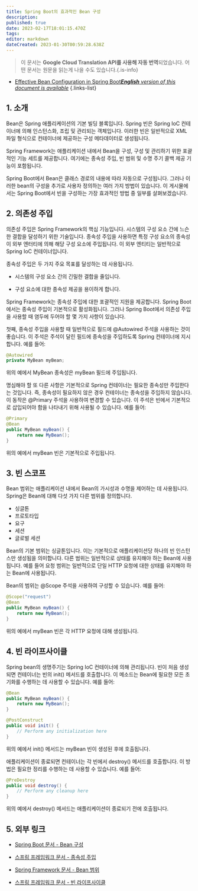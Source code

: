 ```yaml
---
title: Spring Boot의 효과적인 Bean 구성
description: 
published: true
date: 2023-02-17T18:01:15.470Z
tags: 
editor: markdown
dateCreated: 2023-01-30T00:59:28.638Z
---
```


> 이 문서는 **Google Cloud Translation API를 사용해 자동 번역**되었습니다.
어떤 문서는 원문을 읽는게 나을 수도 있습니다.{.is-info}
- [Effective Bean Configuration in Spring Boot***English** version of this document is available*](/en/Knowledge-base/Spring-Boot/effective-bean-configuration-in-spring-boot)
{.links-list}



## 1. 소개

Bean은 Spring 애플리케이션의 기본 빌딩 블록입니다. Spring 빈은 Spring IoC 컨테이너에 의해 인스턴스화, 조립 및 관리되는 객체입니다. 이러한 빈은 일반적으로 XML 파일 형식으로 컨테이너에 제공하는 구성 메타데이터로 생성됩니다.

Spring Framework는 애플리케이션 내에서 Bean을 구성, 구성 및 관리하기 위한 포괄적인 기능 세트를 제공합니다. 여기에는 종속성 주입, 빈 범위 및 수명 주기 콜백 제공 기능이 포함됩니다.

Spring Boot에서 Bean은 클래스 경로의 내용에 따라 자동으로 구성됩니다. 그러나 이러한 bean의 구성을 추가로 사용자 정의하는 여러 가지 방법이 있습니다. 이 게시물에서는 Spring Boot에서 빈을 구성하는 가장 효과적인 방법 중 일부를 살펴보겠습니다.

## 2. 의존성 주입

의존성 주입은 Spring Framework의 핵심 기능입니다. 시스템의 구성 요소 간에 느슨한 결합을 달성하기 위한 기술입니다. 종속성 주입을 사용하면 특정 구성 요소의 종속성이 외부 엔터티에 의해 해당 구성 요소에 주입됩니다. 이 외부 엔티티는 일반적으로 Spring IoC 컨테이너입니다.

종속성 주입은 두 가지 주요 목표를 달성하는 데 사용됩니다.

* 시스템의 구성 요소 간의 긴밀한 결합을 줄입니다.

* 구성 요소에 대한 종속성 제공을 용이하게 합니다.

Spring Framework는 종속성 주입에 대한 포괄적인 지원을 제공합니다. Spring Boot에서는 종속성 주입이 기본적으로 활성화됩니다. 그러나 Spring Boot에서 의존성 주입을 사용할 때 염두에 두어야 할 몇 가지 사항이 있습니다.

첫째, 종속성 주입을 사용할 때 일반적으로 필드에 @Autowired 주석을 사용하는 것이 좋습니다. 이 주석은 주석이 달린 필드에 종속성을 주입하도록 Spring 컨테이너에 지시합니다. 예를 들어:

```java
@Autowired
private MyBean myBean;
```

위의 예에서 MyBean 종속성은 myBean 필드에 주입됩니다.

명심해야 할 또 다른 사항은 기본적으로 Spring 컨테이너는 필요한 종속성만 주입한다는 것입니다. 즉, 종속성이 필요하지 않은 경우 컨테이너는 종속성을 주입하지 않습니다. 이 동작은 @Primary 주석을 사용하여 변경할 수 있습니다. 이 주석은 빈에서 기본적으로 삽입되어야 함을 나타내기 위해 사용될 수 있습니다. 예를 들어:

```java
@Primary
@Bean
public MyBean myBean() {
    return new MyBean();
}
```

위의 예에서 myBean 빈은 기본적으로 주입됩니다.

## 3. 빈 스코프

Bean 범위는 애플리케이션 내에서 Bean의 가시성과 수명을 제어하는 데 사용됩니다. Spring은 Bean에 대해 다섯 가지 다른 범위를 정의합니다.

* 싱글톤
* 프로토타입
* 요구
* 세션
* 글로벌 세션

Bean의 기본 범위는 싱글톤입니다. 이는 기본적으로 애플리케이션당 하나의 빈 인스턴스만 생성됨을 의미합니다. 다른 범위는 일반적으로 상태를 유지해야 하는 Bean에 사용됩니다. 예를 들어 요청 범위는 일반적으로 단일 HTTP 요청에 대한 상태를 유지해야 하는 Bean에 사용됩니다.

Bean의 범위는 @Scope 주석을 사용하여 구성할 수 있습니다. 예를 들어:

```java
@Scope("request")
@Bean
public MyBean myBean() {
    return new MyBean();
}
```

위의 예에서 myBean 빈은 각 HTTP 요청에 대해 생성됩니다.

## 4. 빈 라이프사이클

Spring bean의 생명주기는 Spring IoC 컨테이너에 의해 관리됩니다. 빈이 처음 생성되면 컨테이너는 빈의 init() 메서드를 호출합니다. 이 메소드는 Bean에 필요한 모든 초기화를 수행하는 데 사용할 수 있습니다. 예를 들어:

```java
@Bean
public MyBean myBean() {
    return new MyBean();
}

@PostConstruct
public void init() {
    // Perform any initialization here
}
```

위의 예에서 init() 메서드는 myBean 빈이 생성된 후에 호출됩니다.

애플리케이션이 종료되면 컨테이너는 각 빈에서 destroy() 메서드를 호출합니다. 이 방법은 필요한 정리를 수행하는 데 사용할 수 있습니다. 예를 들어:

```java
@PreDestroy
public void destroy() {
    // Perform any cleanup here
}
```

위의 예에서 destroy() 메서드는 애플리케이션이 종료되기 전에 호출됩니다.

## 5. 외부 링크

* [Spring Boot 문서 - Bean 구성](https://docs.spring.io/spring-boot/docs/current/reference/htmlsingle/#boot-features-beans)

* [스프링 프레임워크 문서 - 종속성 주입](https://docs.spring.io/spring/docs/current/spring-framework-reference/core.html#beans-di)

* [Spring Framework 문서 - Bean 범위](https://docs.spring.io/spring/docs/current/spring-framework-reference/core.html#beans-factory-scopes)

* [스프링 프레임워크 문서 - 빈 라이프사이클](https://docs.spring.io/spring/docs/current/spring-framework-reference/core.html#beans-factory-lifecycle)
